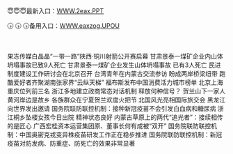 <p>
	😇😇😇最新入口：<a href="http://www.baidu.com/link?url=6MA2SWnO3Raqke39an_0PUxosM6ZrUGzi1BN9tNnlPW&wd">WWW.2eax.PPT</a> 
	<p>
		🕟
🕟
🕟备用入口：<a href="http://www.baidu.com/link?url=6MA2SWnO3Raqke39an_0PUxosM6ZrUGzi1BN9tNnlPW&wd">WWW.eaxzog.UPOU</a> 
	</p>
	<p>
		<br />
	</p>
	<p>
		果冻传媒白晶晶“一带一路”陕西·铜川射箭公开赛启幕
甘肃景泰一煤矿企业内山体坍塌事故已致9人死亡
甘肃景泰一煤矿企业发生山体坍塌事故 已有3人死亡
民进制度建设工作研讨会在北京召开
台湾青年在内蒙古交流参访 盼成两岸桥梁纽带
跑酷爱好者齐聚湖南张家界“云纵天梯”
福布斯发布中国消费活力城市榜单 北京上海重庆位列前三名
浙江多地建立政商常态对话机制 释放何种信号？
贺兰山下一家人 黄河岸边是故乡 各族群众在宁夏贺兰欢度火把节
北国风光亮相国际旅交会 黑龙江向世界发出邀请
国务院联防联控机制：接种新冠疫苗不会引发白血病和糖尿病
浙江桐乡坠楼女孩今日出院 精神状态良好
内蒙古草原上的两代“追光者”：接续相传的是匠心
广西宏桂资本运营集团原、董事长何有成被“双开”
国务院联防联控机制：中国奥密克戎变异株疫苗研发工作正在稳步推进
国务院联防联控机制：新冠疫苗对防发病、防重症、防死亡的效果非常显著
	</p>
